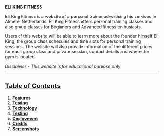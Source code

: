**ELI KING FITNESS**

Eli King Fitness is a website of a personal trainer advertising his services in Almere, Netherlands. Eli King Fitness offers personal training classes and also group classes for Beginners and Advanced fitness enthusiasts.

Users of this website will be able to learn more about the founder himself Eli King, the group class schedules and time slots for personal training sessions. The website will also provide information of the different prices for each group class and private session, contact details and where the gym is located.


<u>*Disclaimer - This website is for educational purpose only*</u>
<hr>

## **[Table of Contents](#contents)**
1. **[Features](#features)**
2. **[Testing](#testing)**
3. **[Technology](#technology)**
4. **[Testing](#testing)**
5. **[Deployment](#deployment)**
6. **[Credits](#credits)**
7. **[Screenshots](#screenshots)**


